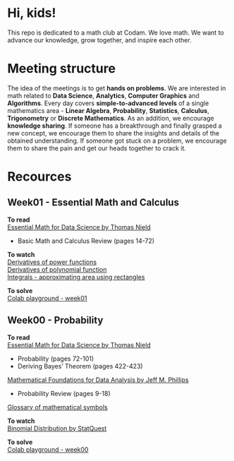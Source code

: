 # Hi, kids!
This repo is dedicated to a math club at Codam. We love math. We want to advance our knowledge, grow together, and inspire each other.
# Meeting structure
The idea of the meetings is to get **hands on problems**. We are interested in math related to **Data Science**, **Analytics**, **Computer Graphics** and **Algorithms**. Every day covers **simple-to-advanced levels** of a single mathematics area - **Linear Algebra**, **Probability**, **Statistics**, **Calculus**, **Trigonometry** or **Discrete Mathematics**. As an addition, we encourage **knowledge sharing**. If someone has a breakthrough and finally grasped a new concept, we encourage them to share the insights and details of the obtained understanding. If someone got stuck on a problem, we encourage them to share the pain and get our heads together to crack it.
# Recources

## Week01 - Essential Math and Calculus

**To read**<br>
[Essential Math for Data Science by Thomas Nield](https://download.bibis.ir/Books/Mathematics/2022/Essential-Math-for-Data-Science-by-Thomas-Nield_bibis.ir.pdf)
- Basic Math and Calculus Review (pages 14-72)

**To watch**<br>
[Derivatives of power functions](https://www.brightstorm.com/math/calculus/the-derivative/derivatives-of-power-functions/)<br>
[Derivatives of polynomial function](https://www.brightstorm.com/math/calculus/the-derivative/derivatives-of-polynomial-functions/)<br>
[Integrals - approximating area using rectangles](https://www.brightstorm.com/math/calculus/the-definite-integral/approximating-area-using-rectangles/)

**To solve**<br>
[Colab playground - week01](https://github.com/ayundina/math_club/blob/main/problems/week01_calculus.ipynb)

## Week00 - Probability

**To read**<br>
[Essential Math for Data Science by Thomas Nield](https://download.bibis.ir/Books/Mathematics/2022/Essential-Math-for-Data-Science-by-Thomas-Nield_bibis.ir.pdf)
- Probability (pages 72-101)
- Deriving Bayes’ Theorem (pages 422-423)

[Mathematical Foundations for Data Analysis by Jeff M. Phillips](https://users.cs.utah.edu/~jeffp/M4D/M4D-v0.4.pdf)
- Probability Review (pages 9-18)

[Glossary of mathematical symbols](https://en.wikipedia.org/wiki/Glossary_of_mathematical_symbols)

**To watch**<br>
[Binomial Distribution by StatQuest](https://www.youtube.com/watch?v=J8jNoF-K8E8)

**To solve**<br>
[Colab playground - week00](https://github.com/ayundina/math_club/blob/main/problems/week00_probability.ipynb)

